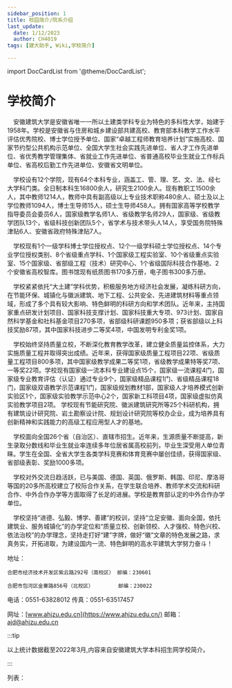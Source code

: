 ```yaml
---
sidebar_position: 1
title: 校园简介/院系介绍
last_update:
  date: 1/12/2023
  author: CH4019
tags: [建大助手, Wiki,学校简介]

---
```

import DocCardList from '@theme/DocCardList';

# 学校简介

&emsp;安徽建筑大学是安徽省唯一一所以土建类学科专业为特色的多科性大学，始建于1958年。学校是安徽省与住房和城乡建设部共建高校、教育部本科教学工作水平评估优秀院校、博士学位授予单位、国家“卓越工程师教育培养计划”实施高校、国家节约型公共机构示范单位、全国大学生社会实践先进单位、省人才工作先进单位、省优秀教学管理集体、省就业工作先进单位、省普通高校毕业生就业工作标兵单位、省高校后勤工作先进单位、安徽省文明单位。

&emsp;学校设有12个学院，现有64个本科专业，涵盖工、管、理、艺、文、法、经七大学科门类。全日制本科生16800余人，研究生2100余人。现有教职工1500余人，其中教师1214人，教师中具有副高级以上专业技术职称480余人、硕士及以上学位教师1094人，博士生导师15人，硕士生导师458人。拥有国家高等学校教学指导委员会委员6人，国家级教学名师1人、省级教学名师29人，国家级、省级教学团队13个，省级科技创新团队5个，省学术与技术带头人14人，享受国务院特殊津贴6人、安徽省政府特殊津贴7人。

&emsp;学校现有1个一级学科博士学位授权点、12个一级学科硕士学位授权点、14个专业学位授权类别、8个省级重点学科、1个国家级工程实验室、10个省级重点实验室、15个国家级、省部级工程（技术）研究中心、1个省级国际科技合作基地、2个安徽省高校智库。图书馆现有纸质图书170多万册，电子图书300多万册。

&emsp;学校紧紧依托“大土建”学科优势，积极服务地方经济社会发展，凝练科研方向，在节能环保、城镇化与徽派建筑、地下工程、公共安全、先进建筑材料等重点领域，形成了多个具有较大影响、特色鲜明的科研方向和学术团队。近年来，主持国家重点研发计划项目、国家科技支撑计划、国家科技重大专项、973计划、国家自然科学基金和社科基金项目270多项，省部级科研课题950多项；获省部级以上科技奖励87项，其中国家科技进步二等奖4项，中国发明专利金奖1项。

&emsp;学校始终坚持质量立校，不断深化教育教学改革，建立健全质量监控体系，大力实施质量工程并取得突出成绩。近年来，获得国家级质量工程项目22项、省级质量工程项目800多项，其中国家级教学成果二等奖1项，省级教学成果特等奖7项、一等奖22项。学校现有国家级一流本科专业建设点15个，国家级一流课程4门，国家级专业教育评估（认证）通过专业9个，国家级精品课程1门、省级精品课程18门，国家级双语教学示范课程1门，国家级规划教材1部，国家级人才培养模式创新实验区1个，国家级实验教学示范中心2个，国家新工科项目4项，国家级虚拟仿真实验教学项目2项。
学校现有节能研究院、徽派建筑研究所等25个科研机构，拥有建筑设计研究院、岩土勘察设计院、规划设计研究院等校办企业，成为培养具有创新精神和实践能力的高级工程应用型人才的基地。

&emsp;学校面向全国26个省（自治区）、直辖市招生。近年来，生源质量不断提高，新生录取分数线和毕业生就业率连续多年位居省属高校前列，毕业生深受用人单位青睐。学生在全国、全省大学生各类学科竞赛和体育竞赛中屡创佳绩，获得国家级、省部级表彰、奖励1000多项。

&emsp;学校对外交流日趋活跃，已与美国、德国、英国、俄罗斯、韩国、印尼、摩洛哥等国的20多所高校建立了校际合作关系，在学生联合培养、教师学术交流和科研合作、中外合作办学等方面取得了长足的进展。学校是教育部认定的中外合作办学单位。

&emsp;学校坚持“进德、弘毅、博学、善建”的校训，坚持“立足安徽、面向全国，依托建筑业、服务城镇化”的办学定位和“质量立校、创新领校、人才强校、特色兴校、依法治校”的办学理念，坚持走打好“建”字牌，做好“徽”文章的特色发展之路，求真务实，开拓进取，为建设国内一流、特色鲜明的高水平建筑大学努力奋斗！

地址：

    合肥市经济技术开发区紫云路292号（南校区） 邮编：230601

    合肥市包河区金寨路856号（北校区）        邮编：230022

电话：0551-63828012      传真：0551-63517457

网址：[www.ahjzu.edu.cn](https://www.ahjzu.edu.cn/)    邮箱：ajd@ahjzu.edu.cn

:::tip

以上统计数据截至2022年3月,内容来自安徽建筑大学本科招生网学校简介。

:::

列表：

<DocCardList />